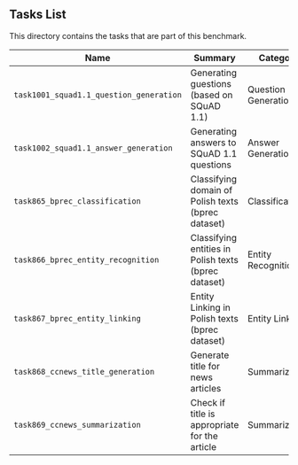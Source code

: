 ## Tasks List 

This directory contains the tasks that are part of this benchmark. 


Name | Summary | Category
---- | ----------- | --------
`task1001_squad1.1_question_generation` | Generating guestions (based on SQuAD 1.1) | Question Generation  
`task1002_squad1.1_answer_generation` | Generating answers to SQuAD 1.1 questions | Answer Generation
`task865_bprec_classification` | Classifying domain of Polish texts (bprec dataset) | Classification
`task866_bprec_entity_recognition` | Classifying entities in Polish texts (bprec dataset) | Entity Recognition
`task867_bprec_entity_linking` | Entity Linking in Polish texts (bprec dataset) | Entity Linking
`task868_ccnews_title_generation` | Generate title for news articles | Summarization
`task869_ccnews_summarization` | Check if title is appropriate for the article | Summarization